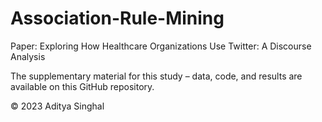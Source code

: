 # Association-Rule-Mining
Paper: Exploring How Healthcare Organizations Use Twitter: A Discourse Analysis

The supplementary material for this study – data, code, and results are available on this GitHub repository.

© 2023 Aditya Singhal
